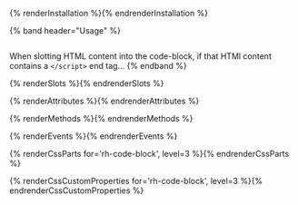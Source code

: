 {% renderInstallation %}{% endrenderInstallation %}

{% band header="Usage" %}
  ```html
  ```
  When slotting HTML content into the code-block, if that HTMl content contains a `</script>` end tag...
{% endband %}

{% renderSlots %}{% endrenderSlots %}

{% renderAttributes %}{% endrenderAttributes %}

{% renderMethods %}{% endrenderMethods %}

{% renderEvents %}{% endrenderEvents %}

{% renderCssParts for='rh-code-block', level=3 %}{% endrenderCssParts %}

{% renderCssCustomProperties for='rh-code-block', level=3 %}{% endrenderCssCustomProperties %}
